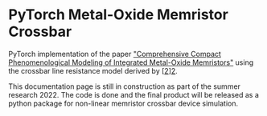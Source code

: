 
# PyTorch Metal-Oxide Memristor Crossbar
PyTorch implementation of the paper ["Comprehensive Compact Phenomenological Modeling of Integrated Metal-Oxide Memristors"][1]  using the crossbar line resistance model derived by [[2]][2].

This documentation page is still in construction as part of the summer research 2022. The code is done and the final product will be released as a python package for non-linear memristor crossbar device simulation. 



[1]: https://ieeexplore.ieee.org/abstract/document/9047174
[2]: https://ieeexplore.ieee.org/document/6473873
